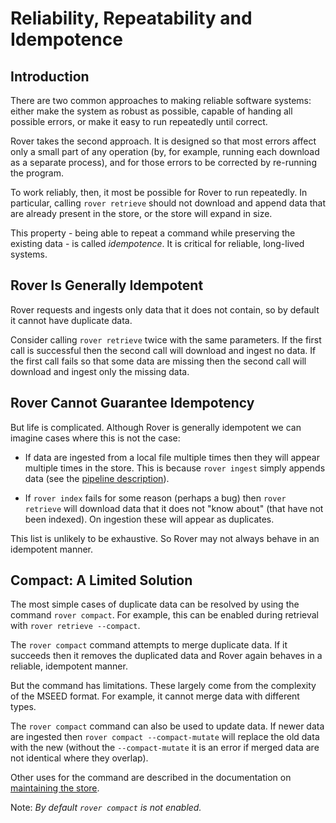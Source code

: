 
# Reliability, Repeatability and Idempotence

## Introduction

There are two common approaches to making reliable software systems:
either make the system as robust as possible, capable of handing all
possible errors, or make it easy to run repeatedly until correct.

Rover takes the second approach.  It is designed so that most errors
affect only a small part of any operation (by, for example, running
each download as a separate process), and for those errors to be
corrected by re-running the program.

To work reliably, then, it most be possible for Rover to run
repeatedly.  In particular, calling `rover retrieve` should not
download and append data that are already present in the store, or the
store will expand in size.

This property - being able to repeat a command while preserving the
existing data - is called *idempotence*.  It is critical for reliable,
long-lived systems.

## Rover Is Generally Idempotent

Rover requests and ingests only data that it does not contain, so by
default it cannot have duplicate data.

Consider calling `rover retrieve` twice with the same parameters.  If
the first call is successful then the second call will download and
ingest no data.  If the first call fails so that some data are missing
then the second call will download and ingest only the missing data.

## Rover Cannot Guarantee Idempotency

But life is complicated.  Although Rover is generally idempotent we
can imagine cases where this is not the case:

  * If data are ingested from a local file multiple times then they
    will appear multiple times in the store.  This is because `rover
    ingest` simply appends data (see the [pipeline
    description](./pipeline.md)).

  * If `rover index` fails for some reason (perhaps a bug) then `rover
    retrieve` will download data that it does not "know about" (that
    have not been indexed).  On ingestion these will appear as
    duplicates.

This list is unlikely to be exhaustive.  So Rover may not always
behave in an idempotent manner.

## Compact: A Limited Solution

The most simple cases of duplicate data can be resolved by using the
command `rover compact`.  For example, this can be enabled during
retrieval with `rover retrieve --compact`.

The `rover compact` command attempts to merge duplicate data.  If it
succeeds then it removes the duplicated data and Rover again behaves
in a reliable, idempotent manner.

But the command has limitations.  These largely come from the
complexity of the MSEED format.  For example, it cannot merge data
with different types.

The `rover compact` command can also be used to update data.  If newer
data are ingested then `rover compact --compact-mutate` will replace
the old data with the new (without the `--compact-mutate` it is an
error if merged data are not identical where they overlap).

Other uses for the command are described in the documentation on
[maintaining the store](./maintenance.md).

Note: *By default `rover compact` is not enabled.*


